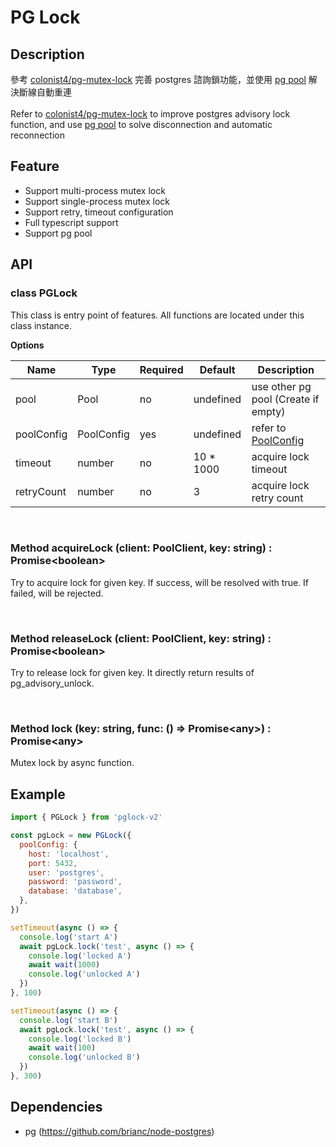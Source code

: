 # PG Lock

## Description

參考 [colonist4/pg-mutex-lock](https://github.com/colonist4/pg-mutex-lock) 完善 postgres 諮詢鎖功能，並使用 [pg pool](https://node-postgres.com/api/pool#poolconnect) 解決斷線自動重連
<br><br>
Refer to [colonist4/pg-mutex-lock](https://github.com/colonist4/pg-mutex-lock) to improve postgres advisory lock function, and use [pg pool](https://node-postgres.com/api/pool#poolconnect) to solve disconnection and automatic reconnection

## Feature

- Support multi-process mutex lock
- Support single-process mutex lock
- Support retry, timeout configuration
- Full typescript support
- Support pg pool

## API

### class PGLock

This class is entry point of features.
All functions are located under this class instance.

**Options**

| Name | Type | Required | Default | Description |
|------|------|----------|---------|----|
| pool | Pool | no | undefined | use other pg pool (Create if empty) |
| poolConfig | PoolConfig | yes | undefined | refer to [PoolConfig](https://node-postgres.com/api/pool) |
| timeout | number | no | 10 * 1000 | acquire lock timeout |
| retryCount | number | no | 3 | acquire lock retry count |

<br>

### Method acquireLock (client: PoolClient, key: string) : Promise\<boolean\>

Try to acquire lock for given key.
If success, will be resolved with true.
If failed, will be rejected.

<br>

### Method releaseLock (client: PoolClient, key: string) : Promise\<boolean\>

Try to release lock for given key.
It directly return results of pg_advisory_unlock.

<br>

### Method lock (key: string, func: () => Promise\<any\>) : Promise\<any\>

Mutex lock by async function.

## Example

```javascript
import { PGLock } from 'pglock-v2'

const pgLock = new PGLock({
  poolConfig: {
    host: 'localhost',
    port: 5432,
    user: 'postgres',
    password: 'password',
    database: 'database',
  },
})

setTimeout(async () => {
  console.log('start A')
  await pgLock.lock('test', async () => {
    console.log('locked A')
    await wait(1000)
    console.log('unlocked A')
  })
}, 100)

setTimeout(async () => {
  console.log('start B')
  await pgLock.lock('test', async () => {
    console.log('locked B')
    await wait(100)
    console.log('unlocked B')
  })
}, 300)
```

## Dependencies

- pg (<https://github.com/brianc/node-postgres>)

